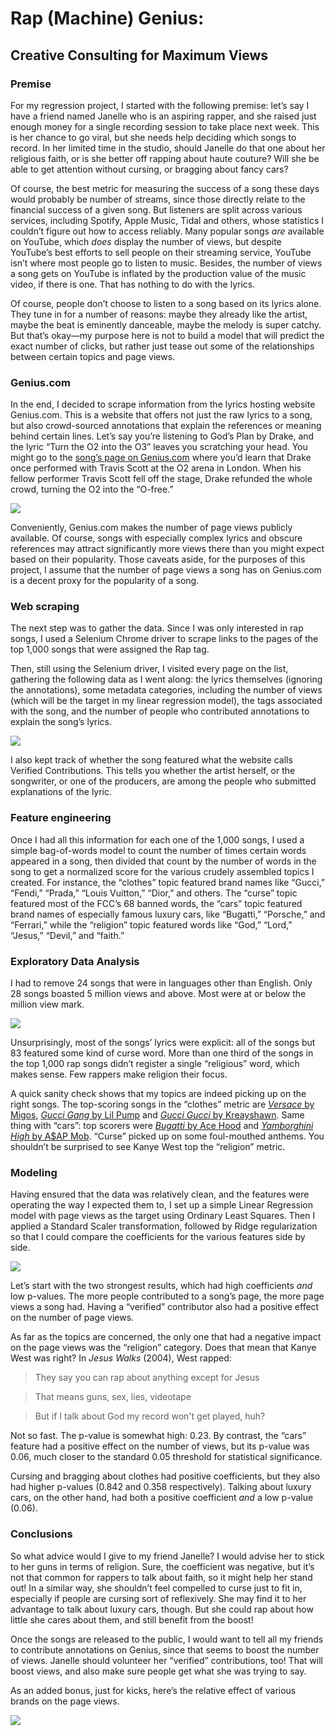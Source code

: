 # Rap (Machine) Genius:
## Creative Consulting for Maximum Views
### Premise

For my regression project, I started with the following premise: let’s say I have a friend named Janelle who is an aspiring rapper, and she raised just enough money for a single recording session to take place next week. This is her chance to go viral, but she needs help deciding which songs to record. In her limited time in the studio, should Janelle do that one about her religious faith, or is she better off rapping about haute couture? Will she be able to get attention without cursing, or bragging about fancy cars?

Of course, the best metric for measuring the success of a song these days would probably be number of streams, since those directly relate to the financial success of a given song. But listeners are split across various services, including Spotify, Apple Music, Tidal and others, whose statistics I couldn’t figure out how to access reliably. Many popular songs _are_ available on YouTube, which _does_ display the number of views, but despite YouTube’s best efforts to sell people on their streaming service, YouTube isn’t where most people go to listen to music. Besides, the number of views a song gets on YouTube is inflated by the production value of the music video, if there is one. That has nothing to do with the lyrics.

Of course, people don’t choose to listen to a song based on its lyrics alone. They tune in for a number of reasons: maybe they already like the artist, maybe the beat is eminently danceable, maybe the melody is super catchy. But that’s okay—my purpose here is not to build a model that will predict the exact number of clicks, but rather just tease out some of the relationships between certain topics and page views.

### Genius.com

In the end, I decided to scrape information from the lyrics hosting website Genius.com. This is a website that offers not just the raw lyrics to a song, but also crowd-sourced annotations that explain the references or meaning behind certain lines. Let’s say you’re listening to God’s Plan by Drake, and the lyric “Turn the O2 into the O3” leaves you scratching your head. You might go to the [song’s page on Genius.com](https://genius.com/Drake-gods-plan-lyrics "God's Plan") where you’d learn that Drake once performed with Travis Scott at the O2 arena in London. When his fellow performer Travis Scott fell off the stage, Drake refunded the whole crowd, turning the O2 into the “O-free.”

![](img/O2_drake.png)

Conveniently, Genius.com makes the number of page views publicly available. Of course, songs with especially complex lyrics and obscure references may attract significantly more views there than you might expect based on their popularity. Those caveats aside, for the purposes of this project, I assume that the number of page views a song has on Genius.com is a decent proxy for the popularity of a song.

### Web scraping

The next step was to gather the data. Since I was only interested in rap songs, I used a Selenium Chrome driver to scrape links to the pages of the top 1,000 songs that were assigned the Rap tag.

Then, still using the Selenium driver, I visited every page on the list, gathering the following data as I went along: the lyrics themselves (ignoring the annotations), some metadata categories, including the number of views (which will be the target in my linear regression model), the tags associated with the song, and the number of people who contributed annotations to explain the song’s lyrics.

![](img/verified.png)

I also kept track of whether the song featured what the website calls Verified Contributions. This tells you whether the artist herself, or the songwriter, or one of the producers, are among the people who submitted explanations of the lyric.

### Feature engineering

Once I had all this information for each one of the 1,000 songs, I used a simple bag-of-words model to count the number of times certain words appeared in a song, then divided that count by the number of words in the song to get a normalized score for the various crudely assembled topics I created. For instance, the “clothes” topic featured brand names like “Gucci,” “Fendi,” “Prada,” “Louis Vuitton,” “Dior,” and others. The “curse” topic featured most of the FCC’s 68 banned words, the “cars” topic featured brand names of especially famous luxury cars, like “Bugatti,” “Porsche,” and “Ferrari,” while the “religion” topic featured words like “God,” “Lord,” “Jesus,” “Devil,” and “faith.”

### Exploratory Data Analysis

I had to remove 24 songs that were in languages other than English. Only 28 songs boasted 5 million views and above. Most were at or below the million view mark.

![](img/hist.svg)

Unsurprisingly, most of the songs’ lyrics were explicit: all of the songs but 83 featured some kind of curse word. More than one third of the songs in the top 1,000 rap songs didn’t register a single “religious” word, which makes sense. Few rappers make religion their focus.

A quick sanity check shows that my topics are indeed picking up on the right songs. The top-scoring songs in the “clothes” metric are [_Versace_ by Migos](https://genius.com/Migos-versace-lyrics), [_Gucci Gang_ by Lil Pump](https://genius.com/Lil-pump-gucci-gang-lyrics) and [_Gucci Gucci_ by Kreayshawn](https://genius.com/Kreayshawn-gucci-gucci-lyrics). Same thing with “cars”: top scorers were [_Bugatti_ by Ace Hood](https://genius.com/Ace-hood-bugatti-lyrics) and [_Yamborghini High_ by A$AP Mob](https://genius.com/A-ap-mob-yamborghini-high-lyrics). “Curse” picked up on some foul-mouthed anthems. You shouldn’t be surprised to see Kanye West top the “religion” metric.

### Modeling

Having ensured that the data was relatively clean, and the features were operating the way I expected them to, I set up a simple Linear Regression model with page views as the target using Ordinary Least Squares. Then I applied a Standard Scaler transformation, followed by Ridge regularization so that I could compare the coefficients for the various features side by side.

![](img/features.svg)

Let’s start with the two strongest results, which had high coefficients _and_ low p-values. The more people contributed to a song’s page, the more page views a song had. Having a “verified” contributor also had a positive effect on the number of page views.

As far as the topics are concerned, the only one that had a negative impact on the page views was the “religion” category. Does that mean that Kanye West was right? In _Jesus Walks_ (2004), West rapped:

> They say you can rap about anything except for Jesus

> That means guns, sex, lies, videotape

> But if I talk about God my record won't get played, huh?

Not so fast. The p-value is somewhat high: 0.23. By contrast, the “cars” feature had a positive effect on the number of views, but its p-value was 0.06, much closer to the standard 0.05 threshold for statistical significance.

Cursing and bragging about clothes had positive coefficients, but they also had higher p-values (0.842 and 0.358 respectively). Talking about luxury cars, on the other hand, had both a positive coefficient _and_ a low p-value (0.06).

### Conclusions

So what advice would I give to my friend Janelle? I would advise her to stick to her guns in terms of religion. Sure, the coefficient was negative, but it’s not that common for rappers to talk about faith, so it might help her stand out! In a similar way, she shouldn’t feel compelled to curse just to fit in, especially if people are cursing sort of reflexively. She may find it to her advantage to talk about luxury cars, though. But she could rap about how little she cares about them, and still benefit from the boost!

Once the songs are released to the public, I would want to tell all my friends to contribute annotations on Genius, since that seems to boost the number of views. Janelle should volunteer her “verified” contributions, too! That will boost views, and also make sure people get what she was trying to say.

As an added bonus, just for kicks, here’s the relative effect of various brands on the page views.

![](img/clothes_brands.svg)
